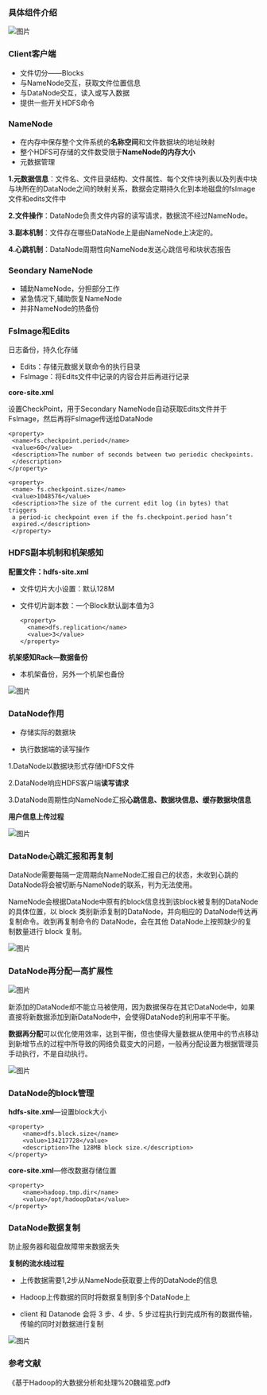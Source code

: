 ### 具体组件介绍

![图片](https://user-images.githubusercontent.com/39020574/121311282-d8f0aa80-c936-11eb-95a4-3f71243b35ef.png)


### Client客户端

- 文件切分——Blocks
- 与NameNode交互，获取文件位置信息
- 与DataNode交互，读入或写入数据
- 提供一些开关HDFS命令

### NameNode

- 在内存中保存整个文件系统的**名称空间**和文件数据块的地址映射
- 整个HDFS可存储的文件数受限于**NameNode的内存大小**
- 元数据管理

**1.元数据信息**：文件名、文件目录结构、文件属性、每个文件块列表以及列表中块与块所在的DataNode之间的映射关系，数据会定期持久化到本地磁盘的fsImage文件和edits文件中

**2.文件操作**：DataNode负责文件内容的读写请求，数据流不经过NameNode。

**3.副本机制**：文件存在哪些DataNode上是由NameNode上决定的。

**4.心跳机制**：DataNode周期性向NameNode发送心跳信号和块状态报告

### Seondary NameNode

- 辅助NameNode，分担部分工作
- 紧急情况下,辅助恢复NameNode
- 并非NameNode的热备份

### FsImage和Edits

日志备份，持久化存储

- Edits：存储元数据关联命令的执行目录
- FsImage：将Edits文件中记录的内容合并后再进行记录

**core-site.xml**

设置CheckPoint，用于Secondary NameNode自动获取Edits文件并于FsImage，然后再将FsImage传送给DataNode

```shell
<property> 
 <name>fs.checkpoint.period</name> 
 <value>60</value> 
 <description>The number of seconds between two periodic checkpoints. 
 </description> 
</property> 

<property> 
 <name> fs.checkpoint.size</name> 
 <value>1048576</value> 
 <description>The size of the current edit log (in bytes) that triggers 
 a period-ic checkpoint even if the fs.checkpoint.period hasn’t 
 expired.</description> 
 </property>
```



### HDFS副本机制和机架感知

**配置文件：hdfs-site.xml**

- 文件切片大小设置：默认128M

- 文件切片副本数：一个Block默认副本值为3

  ```shell
  <property>
  	<name>dfs.replication</name>
  	<value>3</value>
  </property>
  ```

**机架感知Rack—数据备份**

- 本机架备份，另外一个机架也备份

![图片](https://user-images.githubusercontent.com/39020574/121310898-70093280-c936-11eb-8421-a9355de2b62c.png)



### DataNode作用

- 存储实际的数据块

- 执行数据端的读写操作

1.DataNode以数据块形式存储HDFS文件

2.DataNode响应HDFS客户端**读写请求**

3.DataNode周期性向NameNode汇报**心跳信息、数据块信息、缓存数据块信息**

**用户信息上传过程**

![图片](https://user-images.githubusercontent.com/39020574/121310943-7bf4f480-c936-11eb-8140-1bc808c3fbad.png)

### DataNode心跳汇报和再复制

DataNode需要每隔一定周期向NameNode汇报自己的状态，未收到心跳的DataNode将会被切断与NameNode的联系，判为无法使用。

NameNode会根据DataNode中原有的block信息找到该block被复制的DataNode的具体位置，以 block 类别新添复制的DataNode，并向相应的 DataNode传达再复制命令。收到再复制命令的 DataNode，会在其他 DataNode上按照缺少的复制数量进行 block 复制。

![图片](https://user-images.githubusercontent.com/39020574/121310983-87e0b680-c936-11eb-9ff5-234569564df5.png)



### DataNode再分配—高扩展性

![图片](https://user-images.githubusercontent.com/39020574/121311023-9333e200-c936-11eb-8630-46258180ca86.png)

新添加的DataNode却不能立马被使用，因为数据保存在其它DataNode中，如果直接将新数据添加到新DataNode中，会使得DataNode的利用率不平衡。

**数据再分配**可以优化使用效率，达到平衡，但也使得大量数据从使用中的节点移动到新增节点的过程中所导致的网络负载变大的问题，一般再分配设置为根据管理员手动执行，不是自动执行。

![图片](https://user-images.githubusercontent.com/39020574/121311051-9af38680-c936-11eb-87d9-5ccb94be3168.png)

### DataNode的block管理

**hdfs-site.xml**—设置block大小

```shell
<property> 
	<name>dfs.block.size</name> 
	<value>134217728</value> 
	<description>The 128MB block size.</description> 
</property>
```

**core-site.xml**—修改数据存储位置

```shell
<property> 
	<name>hadoop.tmp.dir</name>
	<value>/opt/hadoopData</value>
</property>
```

### DataNode数据复制

防止服务器和磁盘故障带来数据丢失

**复制的流水线过程**

- 上传数据需要1,2步从NameNode获取要上传的DataNode的信息

- Hadoop上传数据的同时将数据复制到多个DataNode上

- client 和 Datanode 会将 3 步、4 步、5 步过程执行到完成所有的数据传输，传输的同时对数据进行复制

![图片](https://user-images.githubusercontent.com/39020574/121311083-a5ae1b80-c936-11eb-8c43-3a7e528378ca.png)

### 参考文献

《基于Hadoop的大数据分析和处理%20魏祖宽.pdf》
